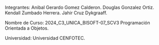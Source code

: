 Integrantes:
Anibal Gerardo Gomez Calderon.
Douglas Gonzalez Ortiz.
Kendall Zumbado Herrera.
Jahir Cruz Dykgraaff.

Nombre de Curso:
2024_C3_UNICA_BISOFT-07_SCV3
Programación Orientada a Objetos.

Universidad:
Universidad CENFOTEC.
